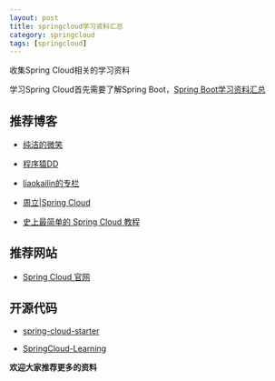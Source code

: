 ```yaml
---
layout: post
title: springcloud学习资料汇总
category: springcloud
tags: [springcloud]
---
```


收集Spring Cloud相关的学习资料


学习Spring Cloud首先需要了解Spring Boot，[Spring Boot学习资料汇总](http://www.ityouknow.com/springboot/2015/12/30/springboot-clollect.html)


## 推荐博客


- [纯洁的微笑](http://www.ityouknow.com/spring-cloud)

- [程序猿DD](http://blog.didispace.com/Spring-Cloud%E5%9F%BA%E7%A1%80%E6%95%99%E7%A8%8B/) 

- [liaokailin的专栏](http://blog.csdn.net/liaokailin/article/category/6212338)

- [周立|Spring Cloud](http://www.itmuch.com/)

- [史上最简单的 Spring Cloud 教程](http://blog.csdn.net/column/details/15197.html)






## 推荐网站

- [Spring Cloud 官网](http://projects.spring.io/spring-cloud/)





## 开源代码


- [spring-cloud-starter](https://github.com/ityouknow/spring-cloud-starter)

- [SpringCloud-Learning](https://github.com/dyc87112/SpringCloud-Learning)







**欢迎大家推荐更多的资料**